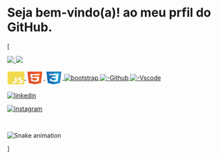 # Seja bem-vindo(a)! ao meu prfil do GitHub.

[
 <div>
   <a href="https://github.com/Yago14">
   <img height="180em" src="https://github-readme-stats.vercel.app/api?username=Yago14&show_icons=true&theme=merko&include_all_commits=true&count_private=true"/>
   <img height="180em" src="https://github-readme-stats.vercel.app/api/top-langs/?username=Yago14&layout=compact&langs_count=6&theme=merko"/>

</div>

<div style="display: inline_block"><br>
  <img align="center" alt="-Js" height="30" width="40" src="https://raw.githubusercontent.com/devicons/devicon/master/icons/javascript/javascript-plain.svg">
  <img align="center" alt="-HTML" height="30" width="40" src="https://raw.githubusercontent.com/devicons/devicon/master/icons/html5/html5-original.svg">
  <img align="center" alt="-CSS" height="30" width="40" src="https://raw.githubusercontent.com/devicons/devicon/master/icons/css3/css3-original.svg">
  <img align="center" alt="bootstrap" heigt="30" width="40" src="https://cdn.jsdelivr.net/gh/devicons/devicon/icons/bootstrap/bootstrap-plain.svg" />
  <img align="center" alt="-Github" height="30" width="40" src="https://cdn.jsdelivr.net/gh/devicons/devicon/icons/github/github-original.svg" />
  <img align="center" alt="-Vscode" height="30" width="40" src="https://cdn.jsdelivr.net/gh/devicons/devicon/icons/vscode/vscode-original.svg" />


  </div>

  
<br>
<div style="display: inline_block">
<a href="www.linkedin.com/in/yago-thierrir-836944224/" ><img alt="linkedin" src="https://img.shields.io/badge/-LinkedIn-%230077B5?style=for-the-badge&logo=linkedin&logoColor=white"> </a>
  

  <a href="https://www.instagram.com/thyerrir/" target="_blank"><img alt="instagram" src="https://img.shields.io/badge/-Instagram-%23E4405F?style=for-the-badge&logo=instagram&logoColor=white"> </a>
    </div>
<br>

  ![Snake animation](https://github.com/devemdobro/devemdobro/blob/output/github-contribution-grid-snake.svg)


 
]